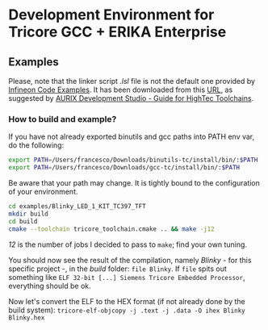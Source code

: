 # Development Environment for Tricore GCC + ERIKA Enterprise


## Examples
Please, note that the linker script _.lsl_ file is not the default one provided by [Infineon Code Examples](https://github.com/Infineon/AURIX_code_examples). It has been downloaded from this [URL](https://nextcloud.hightec-rt.com/index.php/s/BG72PCMP7jrEcki), as suggested by [AURIX Development Studio - Guide for HighTec Toolchains](https://free-entry-toolchain.hightec-rt.com/aurix_dev_studio_with_hightec_gcc.pdf).

### How to build and example?
If you have not already exported binutils and gcc paths into PATH env var, do the following:
```bash
export PATH=/Users/francesco/Downloads/binutils-tc/install/bin/:$PATH
export PATH=/Users/francesco/Downloads/gcc-tc/install/bin/:$PATH
```

Be aware that your path may change. It is tightly bound to the configuration of your environment.

```bash
cd examples/Blinky_LED_1_KIT_TC397_TFT
mkdir build
cd build
cmake --toolchain tricore_toolchain.cmake .. && make -j12
```

_12_ is the number of jobs I decided to pass to `make`; find your own tuning.

You should now see the result of the compilation, namely _Blinky_ - for this specific project -, in the _build_ folder: `file Blinky`. If `file` spits out something like `ELF 32-bit [...] Siemens Tricore Embedded Processor`, everything should be ok.

Now let's convert the ELF to the HEX format (if not already done by the build system): `tricore-elf-objcopy -j .text -j .data -O ihex Blinky Blinky.hex`
